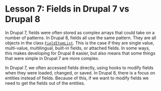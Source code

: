 # Lesson 7: Fields in Drupal 7 vs Drupal 8 

In Drupal 7, fields were often stored as complex arrays that could take on a number of patterns. In Drupal 8, fields all use the same pattern. They are all objects in the class [`FieldItemList`](https://api.drupal.org/api/drupal/core%21lib%21Drupal%21Core%21Field%21FieldItemList.php/class/FieldItemList/8). This is the case if they are single value, multi-value, multilingual, built-in fields, or attached fields. In some ways, this makes developing for Drupal 8 easier, but also means that some things that were simple in Drupal 7 are more complex.

In Drupal 7, we often accessed fields directly, using hooks to modify fields when they were loaded, changed, or saved. In Drupal 8, there is a focus on entities instead of fields. Because of this, if we want to modify fields we need to get the fields out of the entities.
